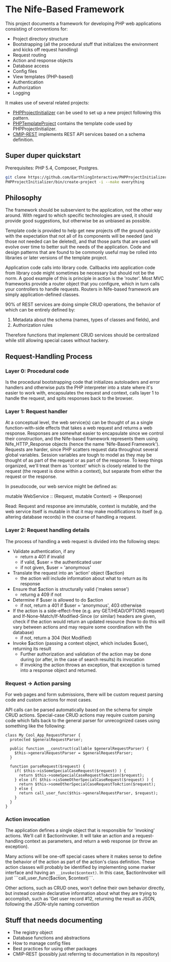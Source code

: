 # The Nife-Based Framework

This project documents a framework for developing PHP web applications consisting of conventions for:

- Project directory structure
- Bootstrapping (all the procedural stuff that initializes the environment and kicks off request handling)
- Request routing
- Action and response objects
- Database access
- Config files
- View templates (PHP-based)
- Authentication
- Authorization
- Logging

It makes use of several related projects:

- [PHPProjectInitializer](http://github.com/EarthlingInteractive/PHPProjectInitializer)
  can be used to set up a new project following this pattern.
- [PHPTemplateProject](http://github.com/EarthlingInteractive/PHPTemplateProject)
  contains the template code used by PHPProjectInitializer.
- [CMIP-REST](https://github.com/EarthlingInteractive/PHPCMIPREST)
  implements REST API services based on a schema definition.


## Super duper quickstart

Prerequisites: PHP 5.4, Composer, Postgres.

```sh
git clone https://github.com/EarthlingInteractive/PHPProjectInitializer.git
PHPProjectInitializer/bin/create-project -i --make everything
```


## Philosophy

The framework should be subservient to the application, not the other
way around.  With regard to which specific technologies are used, it
should provide good suggestions, but otherwise be as unbiased as
possible.

Template code is provided to help get new projects off the ground
quickly with the expectation that not all of its components will be
needed (and those not needed can be deleted), and that those parts
that are used will evolve over time to better suit the needs of the
application.  Code and design patterns that are found to be commonly
useful may be rolled into libraries or later versions of the template
project.

Application code calls into library code.  Callbacks into application
code from library code might sometimes be necessary but should not be
the norm.  A good example of this is principle in action is the
'router'.  Most MVC frameworks provide a router object that you
configure, which in turn calls your controllers to handle requests.
Routers in Nife-based framework are simply application-defined classes.

90% of REST services are doing simple CRUD operations, the behavior of
which can be entirely defined by:

1. Metadata about the schema (names, types of classes and fields), and
2. Authorization rules

Therefore functions that implement CRUD services should be centralized
while still allowing special cases without hackery.


## Request-Handling Process

### Layer 0: Procedural code

Is the procedural bootstrapping code that initializes autoloaders and
error handlers and otherwise puts the PHP interpreter into a state
where it's easier to work with, encapsulates the request and context,
calls layer 1 to handle the request, and spits responses back to the
browser.


### Layer 1: Request handler

At a conceptual level, the web service(s) can be thought of as a
single function-with-side effects that takes a web request and returns
a web response.  Responses are somewhat easier to encapsulate since we
control their construction, and the Nife-based framework represents
them using Nife_HTTP_Response objects (hence the name 'Nife-Based
Framework').  Requests are harder, since PHP scatters request data
throughout several global variables.  Session variables are tough to
model as they may be thought of as part of the request or as part of
the response.  To keep things organized, we'll treat them as 'context'
which is closely related to the request (the request is done within a
context), but separate from either the request or the response.

In pseudocode, our web service might be defined as:

  mutable WebService :: (Request, mutable Context) -> (Response)

Read: Request and response are immutable, context is mutable, and the
web service itself is mutable in that it may make modifications to
itself (e.g. altering database records) in the course of handling a
request.


### Layer 2: Request handling details

The process of handling a web request is divided into the following steps:

- Validate authentication, if any
  - return a 401 if invalid
  - if valid, $user = the authenticated user
  - if not given, $user = 'anonymous'
- Translate the request into an 'action' object ($action)
  - the action will include information about what to return
    as its response
- Ensure that $action is structurally valid ('makes sense')
  - returng a 409 if not
- Determine if $user is allowed to do $action
  - if not, return a 401 if $user = 'anonymous', 403 otherwise
- If the action is a side-effect-free (e.g. any GET/HEAD/OPTIONS request)
  and If-None-Match/If-Modified-Since (or similar) headers are given,
  check if the action would return an updated resource
  (how to do this will vary between actions and may require some coordination with the database)
  - if not, return a 304 (Not Modified)
- Invoke $action (passing a context object, which includes $user), returning its result
  - Further authorization and validation of the action may be done
    during (or after, in the case of search results) its invocation
  - If invoking the action throws an exception, that exception is turned
    into a response object and returned.


### Request -> Action parsing

For web pages and form submissions, there will be custom request
parsing code and custom actions for most cases.

API calls can be parsed automatically based on the schema for simple
CRUD actions.  Special-case CRUD actions may require custom parsing
code which falls back to the general parser for unrecognized cases
using something like the following:

```
class My_Cool_App_RequestParser {
  protected $generalRequestParser;
  
  public function __construct(callable $generalRequestParser) {
    $this->generalRequestParser = $generalRequestParser;
  }
  
  function parseRequest($request) {
    if( $this->isSomeSpecialCaseRequest($request) ) {
      return $this->someSpecialCaseRequestToAction($request);
    } else if( $this->isSomeOtherSpecialCaseRequest($request) ) {
      return $this->someOtherSpecialCaseRequestToAction($request);
    } else {
      return call_user_func($this->generalRequestParser, $request);
    }
  }
}
```


### Action invocation

The application defines a single object that is responsible for
'invoking' actions.  We'll call it $actionInvoker.  It will take an
action and a request-handling context as parameters, and return a web
response (or throw an exception).

Many actions will be one-off special cases where it makes sense to
define the behavior of the action as part of the action's class
definition.  These action classes will probably be identified by
implementing some marker interface and having an
```__invoke($context)```.  In this case, $actionInvoker will just
```call_user_func($action, $context)```.

Other actions, such as CRUD ones, won't define their own behavior
directly, but instead contain declarative information about what they
are trying to accomplish, such as 'Get user record #12, returning the
result as JSON, following the JSON-style naming convention


## Stuff that needs documenting

- The registry object
- Database functions and abstractions
- How to manage config files
- Best practices for using other packages
- CMIP-REST (possibly just referring to documentation in its repository)
